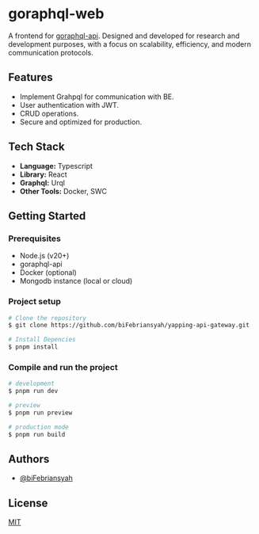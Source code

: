 # goraphql-web

A frontend for [goraphql-api](https://github.com/biFebriansyah/goraphql-api). Designed and developed for research and development purposes, with a focus on scalability, efficiency, and modern communication protocols.

## Features

- Implement Grahpql for communication with BE.
- User authentication with JWT.
- CRUD operations.
- Secure and optimized for production.

## Tech Stack

- **Language:** Typescript
- **Library:** React
- **Graphql:** Urql
- **Other Tools:** Docker, SWC

## Getting Started

### Prerequisites

- Node.js (v20+)
- goraphql-api
- Docker (optional)
- Mongodb instance (local or cloud)

### Project setup

```bash
# Clone the repository
$ git clone https://github.com/biFebriansyah/yapping-api-gateway.git

# Install Depencies
$ pnpm install
```

### Compile and run the project

```bash
# development
$ pnpm run dev

# preview
$ pnpm run preview

# production mode
$ pnpm run build
```

## Authors

- [@biFebriansyah](https://www.github.com/biFebriansyah)

## License

[MIT](https://choosealicense.com/licenses/mit/)

